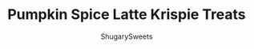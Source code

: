 ---
layout: ../../layouts/MarkdownPostLayout.astro
title: Pumpkin Spice Latte Krispie Treats
author: ShugarySweets
pubDate: 2019-01-15
description: "Chewy Pumpkin Spice Latte Krispie Treats have all the delicious fall flavors and a marshmallow filling, plus melted white chocolate on top. And a pinch of espresso for good measure!"
image_url: https://www.shugarysweets.com/wp-content/uploads/2015/07/pumpkin-spice-latte-krispie-treats-1.jpg
tags: ["Rice Krispie Treats","American"]
calories: 223
protein: 2
carbohydrates: 27
fats: 12
fiber: 0
ingredients: ["1 jar (7 ounce) marshmallow cream","1 teaspoon espresso powder","1/4 cup unsalted butter","1/4 cup pure pumpkin (canned)","1 teaspoon pumpkin pie spice","1 package (16 ounce) large marshmallows","8 cups Rice Krispies cereal","16 ounce white chocolate, melted","3 Tablespoons sprinkles, optional"]
serves: 18
time: "2 hours 25 minutes"
prepTime: "20 minutes"
instructions: ["Line an 8-inch square baking dish with parchment paper. Set aside.","In a small bowl combine marshmallow cream with espresso powder. Set aside.","In a large saucepan, add butter and pumpkin. Heat over medium high heat and bring mixture to a boil, while stirring constantly. Continue boiling for about 2 minutes, allowing all the excess liquid from the pumpkin to cook off.","Add pumpkin pie spice and marshmallow to saucepan. Reduce heat to low, and stir until smooth and all the marshmallows are melted. Remove from heat.","Fold in the Rice Krispies cereal. Pour half the cereal mixture into the bottom of the prepared baking dish. Press gently into baking dish using a small piece of parchment paper. Spread marshmallow cream mixture over first layer of cereal using an offset spatula. Top with the remaining cereal mixture, pressing gently with an extra piece of parchment paper.","Cover with plastic wrap and allow treats to set up firmly, about 2 hours. Once firm, remove treats from pan by lifting with the parchment paper. Place on a cutting board and make three vertical and three horizontal cuts. You will have 9 large squares. Cut each square in half from corner to corner, creating 18 triangles. Separate slightly on cutting board. Spread melted white chocolate over the top of each treat. Add sprinkles and/or a pinch of pumpkin pie spice to each treat. Store in airtight container at room temperature for up to 3 days. ENJOY."]
nutrition: ["223 calories","27 grams carbohydrates","14 milligrams cholesterol","12 grams fat","0 grams fiber","2 grams protein","7 grams saturated fat","89 milligrams sodium","17 grams sugar","0 grams trans fat","4 grams unsaturated fat"]
---
